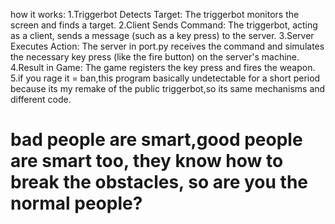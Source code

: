 how it works:
1.Triggerbot Detects Target: The triggerbot monitors the screen and finds a target.
2.Client Sends Command: The triggerbot, acting as a client, sends a message (such as a key press) to the server.
3.Server Executes Action: The server in port.py receives the command and simulates the necessary key press (like the fire button) on the server's machine.
4.Result in Game: The game registers the key press and fires the weapon.
5.if you rage it = ban,this program basically undetectable for a short period because its my remake of the public triggerbot,so its same mechanisms and different code.

# bad people are smart,good people are smart too, they know how to break the obstacles, so are you the normal people?
